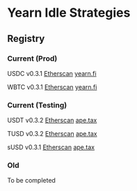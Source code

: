 # Yearn Idle Strategies

## Registry

### Current (Prod)

USDC v0.3.1 [Etherscan](https://etherscan.io/address/0x157fe71b86ae9200a93054c8d91b5b5d8a7a67f9) [yearn.fi](https://yearn.fi/invest/0x5f18C75AbDAe578b483E5F43f12a39cF75b973a9)

WBTC v0.3.1 [Etherscan](https://etherscan.io/address/0x39a382ece7534601b218bdd8adcea215cbe2440b) [yearn.fi](https://yearn.fi/invest/0xcB550A6D4C8e3517A939BC79d0c7093eb7cF56B5)

### Current (Testing)

USDT v0.3.2 [Etherscan](https://etherscan.io/address/0xaC05d96ba2A6252121E2a38c1F37657148d8CF80) [ape.tax](https://ape.tax/idletether)

TUSD v0.3.2 [Etherscan](https://etherscan.io/address/0x7f2CcF4e38599C4b4a1FB4aC33B32a4796aCcC03) [ape.tax](https://ape.tax/trueidle)

sUSD v0.3.1 [Etherscan](https://etherscan.io/address/0xA04fE40eD8a8a8d657E41276ec9e9Ee877675e34#code) [ape.tax](https://ape.tax/susdidle)

### Old

To be completed